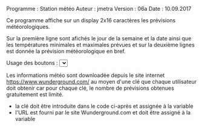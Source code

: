 Programme : Station météo
Auteur : jmetra
Version : 06a
Date : 10.09.2017

Ce programme affiche sur un display 2x16 caractères les prévisions météorologiques.

Sur la première ligne sont afichés le jour de la semaine et la date ainsi que les
températures minimales et maximales prévues et sur la deuxième lignes est donnée
la prévision météorologique en bref.

Usage des boutons :
   <SELECT> mise à jour des informations selon les données par défaut
   <HAUT> prévision pour le prochain jour 
   <DROITE> sélectionne le prochain lieu dans la liste 
   <BAS> sélectionne la prochaine langue dans la liste
   <GAUCHE> sélectionne la prochaine couleur
   Remarque : toutes les actions reprennent au début lorsque la dernière est atteinte

Les informations météo sont downloadée depuis le site internet https://www.wunderground.com/
au moyen d'une clé que chaque utilisateur doit obtenir car pour chaque clé, le nombre de prévisions
obtenues gratuitement est limité.
   - la clé doit être introduite dans le code ci-après et assignée à la variable <wuKey>
   - l'URL est fourni par le site Wunderground.com et doit être assigné à la variable <wuURL>
